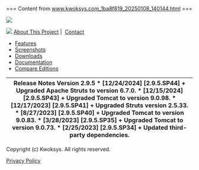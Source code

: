 === Content from www.kwoksys.com_1ba8f819_20250108_140144.html ===


[![](/common/images/logo.png)](/index.php)

[![](/common/images/icon-sourceforge.png)](http://sourceforge.net/projects/kwok)
[About This Project](/pages/about.php)
|  [Contact](/contact.php)

* [Features](/features)
* [Screenshots](/screenshots)
* [Downloads](/download)
* [Documentation](/wiki)
* [Compare Editions](/pages/compare-editions.php)

| Release Notes   Version 2.9.5  * [12/24/2024] [2.9.5.SP44]  + Upgraded Apache Struts to version 6.7.0.  * [12/15/2024] [2.9.5.SP43]  + Upgraded Tomcat to version 9.0.98.  * [12/17/2023] [2.9.5.SP41]  + Upgraded Struts version 2.5.33.  * [8/27/2023] [2.9.5.SP40]  + Upgraded Tomcat to version 9.0.83.  * [3/28/2023] [2.9.5.SP35]  + Upgraded Tomcat to version 9.0.73.  * [2/25/2023] [2.9.5.SP34]  + Updated third-party dependencies. |
| --- |

Copyright (c) Kwoksys. All rights reserved.

[Privacy Policy](/pages/privacy.php)


